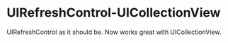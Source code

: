 UIRefreshControl-UICollectionView
=================================

UIRefreshControl as it should be. Now works great with UICollectionView.
